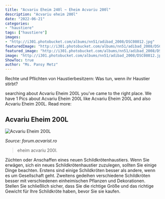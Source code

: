 ```yaml
---
title: "Acvariu Eheim 240l ~ Eheim Acvariu 200l"
description: "Acvariu eheim 200l"
date: "2022-06-21"
categories:
- "haustiere"
tags: ["haustiere"]
images:
- "http://i301.photobucket.com/albums/nn51/adibad_2008/DSC08012.jpg"
featuredImage: "http://i301.photobucket.com/albums/nn51/adibad_2008/DSC08012.jpg"
featured_image: "http://i301.photobucket.com/albums/nn51/adibad_2008/DSC08012.jpg"
image: "http://i301.photobucket.com/albums/nn51/adibad_2008/DSC08012.jpg"
ShowToc: true
author: "Ms. Pansy Metz"
---
```



Rechte und Pflichten von Haustierbesitzern: Was tun, wenn ihr Haustier stirbt?

	

		
searching about Acvariu Eheim 200L you've came to the right place. We have 1 Pics about Acvariu Eheim 200L like Acvariu Eheim 200L and also Acvariu Eheim 200L. Read more:
		
    
## Acvariu Eheim 200L

<img loading=lazy src="http://i301.photobucket.com/albums/nn51/adibad_2008/DSC08012.jpg" onerror="this.onerror=null;this.src='https://tse3.mm.bing.net/th?id=OIP.LsgYKD3zG-25nIb8Wt3VzwHaFj&amp;pid=15.1';" alt="Acvariu Eheim 200L">

_Source: forum.acvarist.ro_

>eheim acvariu 200l. 

	

Züchten oder Anschaffen eines neuen Schildkrötenhaustiers.
Wenn Sie erwägen, sich ein neues Schildkrötenhaustier zuzulegen, sollten Sie einige Dinge beachten. Erstens sind einige Schildkröten besser als andere, wenn es um Gesellschaft geht. Zweitens gedeihen verschiedene Schildkröten besser mit verschiedenen einheimischen Pflanzen und Dekorationen. Stellen Sie schließlich sicher, dass Sie die richtige Größe und das richtige Gewicht für Ihre Schildkröte haben, bevor Sie sie kaufen.

